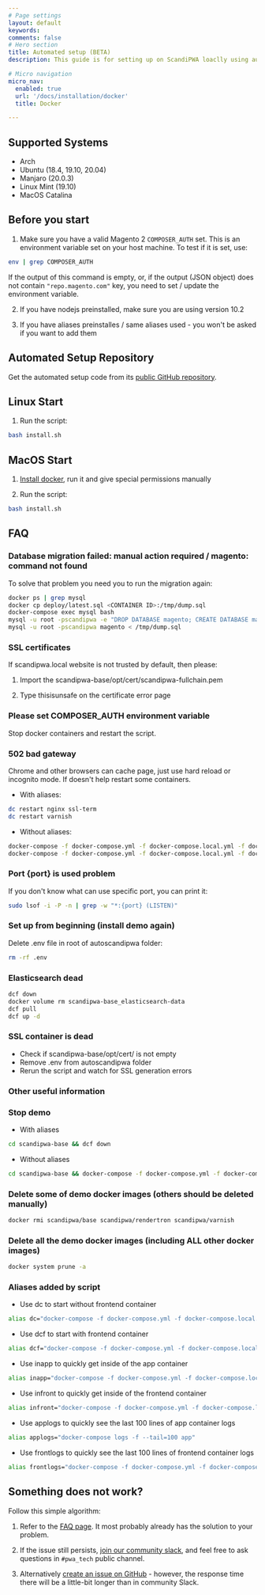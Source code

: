 ```yaml
---
# Page settings
layout: default
keywords:
comments: false
# Hero section
title: Automated setup (BETA)
description: This guide is for setting up on ScandiPWA loaclly using automated setup.

# Micro navigation
micro_nav:
  enabled: true
  url: '/docs/installation/docker'
  title: Docker

---
```


## Supported Systems

- Arch
- Ubuntu (18.4, 19.10, 20.04)
- Manjaro (20.0.3)
- Linux Mint (19.10)
- MacOS Catalina 

## Before you start

1. Make sure you have a valid Magento 2 `COMPOSER_AUTH` set. This is an environment variable set on your host machine. To test if it is set, use:

```bash
env | grep COMPOSER_AUTH
```

If the output of this command is empty, or, if the output (JSON object) does not contain `"repo.magento.com"` key, you need to set / update the environment variable.

2. If you have nodejs preinstalled, make sure you are using version 10.2

3. If you have aliases preinstalles / same aliases used - you won't be asked if you want to add them
   

## Automated Setup Repository

Get the automated setup code from its [public GitHub repository](https://github.com/scandipwacloud/autoscandipwa).

## Linux Start

1. Run the script: 

```bash
bash install.sh
```

## MacOS Start

1. [Install docker](https://hub.docker.com/editions/community/docker-ce-desktop-mac/), run it and give special permissions manually

2. Run the script: 

```bash
bash install.sh
```

## FAQ

### Database migration failed: manual action required / magento: command not found

To solve that problem you need you to run the migration again:

```bash
docker ps | grep mysql
docker cp deploy/latest.sql <CONTAINER ID>:/tmp/dump.sql
docker-compose exec mysql bash
mysql -u root -pscandipwa -e "DROP DATABASE magento; CREATE DATABASE magento;"
mysql -u root -pscandipwa magento < /tmp/dump.sql
```

### SSL certificates

If scandipwa.local website is not trusted by default, then please:

1. Import the scandipwa-base/opt/cert/scandipwa-fullchain.pem

2. Type thisisunsafe on the certificate error page

### Please set COMPOSER_AUTH environment variable

Stop docker containers and restart the script.

### 502 bad gateway

Chrome and other browsers can cache page, just use hard reload or incognito mode. If doesn't help restart some containers.

- With aliases:

```bash
dc restart nginx ssl-term
dc restart varnish
```

- Without aliases:

```bash
docker-compose -f docker-compose.yml -f docker-compose.local.yml -f docker-compose.ssl.yml restart nginx ssl-term
docker-compose -f docker-compose.yml -f docker-compose.local.yml -f docker-compose.ssl.yml restart varnish
```

### Port {port} is used problem

If you don't know what can use specific port, you can print it:

```bash
sudo lsof -i -P -n | grep -w "*:{port} (LISTEN)" 
```

### Set up from beginning (install demo again)

Delete .env file in root of autoscandipwa folder:

```bash
rm -rf .env
```

### Elasticsearch dead

```bash
dcf down
docker volume rm scandipwa-base_elasticsearch-data
dcf pull
dcf up -d
```

### SSL container is dead

- Check if scandipwa-base/opt/cert/ is not empty
- Remove .env from autoscandipwa folder
- Rerun the script and watch for SSL generation errors

### Other useful information

### Stop demo

- With aliases

```bash
cd scandipwa-base && dcf down
```

- Without aliases

```bash
cd scandipwa-base && docker-compose -f docker-compose.yml -f docker-compose.local.yml -f docker-compose.ssl.yml -f docker-compose.frontend.yml down 
```

### Delete some of demo docker images (others should be deleted manually)

```bash
docker rmi scandipwa/base scandipwa/rendertron scandipwa/varnish
```

### Delete all the demo docker images (including ALL other docker images)

```bash
docker system prune -a
```

### Aliases added by script

- Use dc to start without frontend container

```bash
alias dc="docker-compose -f docker-compose.yml -f docker-compose.local.yml -f docker-compose.ssl.yml"
```

- Use dcf to start with frontend container

```bash
alias dcf="docker-compose -f docker-compose.yml -f docker-compose.local.yml -f docker-compose.ssl.yml -f docker-compose.frontend.yml"
```

- Use inapp to quickly get inside of the app container

```bash
alias inapp="docker-compose -f docker-compose.yml -f docker-compose.local.yml -f docker-compose.ssl.yml -f docker-compose.frontend.yml exec -u user app"
```

- Use infront to quickly get inside of the frontend container

```bash
alias infront="docker-compose -f docker-compose.yml -f docker-compose.local.yml -f docker-compose.ssl.yml -f docker-compose.frontend.yml exec -w /var/www/public/app/design/frontend/Scandiweb/pwa/ frontend"
```

- Use applogs to quickly see the last 100 lines of app container logs

```bash
alias applogs="docker-compose logs -f --tail=100 app"
```

- Use frontlogs to quickly see the last 100 lines of frontend container logs

```bash
alias frontlogs="docker-compose -f docker-compose.yml -f docker-compose.local.yml -f docker-compose.ssl.yml -f docker-compose.frontend.yml logs -f --tail=100 frontend"
```

## Something does not work?

Follow this simple algorithm:

1. Refer to the [FAQ page](./installing.html). It most probably already has the solution to your problem.

2. If the issue still persists, [join our community slack](https://join.slack.com/t/scandipwa/shared_invite/enQtNzE2Mjg1Nzg3MTg5LTQwM2E2NmQ0NmQ2MzliMjVjYjQ1MTFiYWU5ODAyYTYyMGQzNWM3MDhkYzkyZGMxYTJlZWI1N2ExY2Q1MDMwMTk), and feel free to ask questions in `#pwa_tech` public channel.

3. Alternatively [create an issue on GitHub](https://github.com/scandipwacloud/autoscandipwa/issues/new) - however, the response time there will be a little-bit longer than in community Slack.

